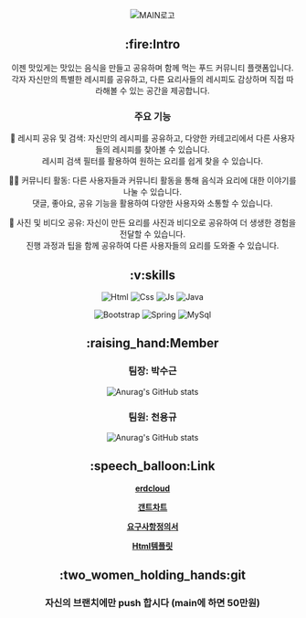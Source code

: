 <div align="center">



![MAIN로고](https://github.com/foxgeun/recipe/assets/121280503/d1c203f1-7002-420a-95aa-81a5971403b8)






  <h2>:fire:Intro</h2>

  <p>이젠 맛있게는 맛있는 음식을 만들고 공유하며 함께 먹는 푸드 커뮤니티 플랫폼입니다.<br> 각자 자신만의 특별한 레시피를 공유하고, 다른 요리사들의 레시피도 감상하며 직접 따라해볼 수 있는 공간을 제공합니다.

### 주요 기능


🍳 레시피 공유 및 검색: 자신만의 레시피를 공유하고, 다양한 카테고리에서 다른 사용자들의 레시피를 찾아볼 수 있습니다. <br>레시피 검색 필터를 활용하여 원하는 요리를 쉽게 찾을 수 있습니다.

👩‍🍳 커뮤니티 활동: 다른 사용자들과 커뮤니티 활동을 통해 음식과 요리에 대한 이야기를 나눌 수 있습니다.<br> 댓글, 좋아요, 공유 기능을 활용하여 다양한 사용자와 소통할 수 있습니다.

📸 사진 및 비디오 공유: 자신이 만든 요리를 사진과 비디오로 공유하여 더 생생한 경험을 전달할 수 있습니다.<br> 진행 과정과 팁을 함께 공유하여 다른 사용자들의 요리를 도와줄 수 있습니다.</p>

  
  <h2>:v:skills</h2>

  
![Html](https://img.shields.io/badge/HTML-239120?style=for-the-badge&logo=html5&logoColor=white)
![Css](https://img.shields.io/badge/CSS-239120?&style=for-the-badge&logo=css3&logoColor=white)
![Js](https://img.shields.io/badge/JavaScript-F7DF1E?style=for-the-badge&logo=JavaScript&logoColor=white)
![Java](https://img.shields.io/badge/Java-ED8B00?style=for-the-badge&logo=openjdk&logoColor=white)


![Bootstrap](https://img.shields.io/badge/Bootstrap-563D7C?style=for-the-badge&logo=bootstrap&logoColor=white)
![Spring](https://img.shields.io/badge/Spring-6DB33F?style=for-the-badge&logo=spring&logoColor=white)
![MySql](https://img.shields.io/badge/MySQL-00000F?style=for-the-badge&logo=mysql&logoColor=white)



  <h2>:raising_hand:Member</h2>

### 팀장: 박수근
![Anurag's GitHub stats](https://github-readme-stats.vercel.app/api?username=foxgeun&show_icons=true&theme=radical)
### 팀원: 천용규
![Anurag's GitHub stats](https://github-readme-stats.vercel.app/api?username=alive1020&show_icons=true&theme=radical)



  <h2>:speech_balloon:Link</h2>

[**erdcloud**](https://www.erdcloud.com/d/QrJuwy2sJ9iWFPZNp)


[**갠트차트**](https://docs.google.com/spreadsheets/d/1rIzyAJdTPRRoDCJ99mbGD8wRouTvkVtLu_TsCAotIAM/edit#gid=1115838130)



[**요구사항정의서**](https://docs.google.com/spreadsheets/d/1yVZskRGVN5y52etl3DYE6SMND_y7NWA3oJBQd_XhPIM/edit#gid=0
)


[**Html템플릿**](https://themewagon.com/themes/free-bootstrap-4-html5-food-blog-website-template-yummy/
)


  <h2>:two_women_holding_hands:git</h2>

### 자신의 브랜치에만 push 합시다 (main에 하면 50만원)



</div>

